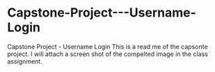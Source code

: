 # Capstone-Project---Username-Login
Capstone Project - Username Login
This is a read me of the capsonte project. I will attach a screen shot of the compelted image in the class assignment.
